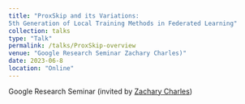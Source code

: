 ```yaml
---
title: "ProxSkip and its Variations:
5th Generation of Local Training Methods in Federated Learning"
collection: talks
type: "Talk"
permalink: /talks/ProxSkip-overview
venue: "Google Research Seminar Zachary Charles)"
date: 2023-06-8
location: "Online"
---
```

Google Research Seminar (invited by [Zachary Charles](https://scholar.google.com/citations?hl=en&user=h1FZBjEAAAAJ))

